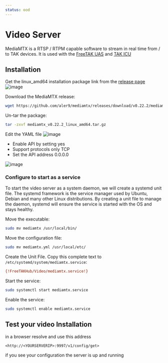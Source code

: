 ```yaml
---
status: ood
---
```


# Video Server
MediaMTX is a RTSP / RTPM capable software to stream in real time from / to TAK devices.
It is used with the [FreeTAK UAS](../../tools/FreeTAKUAS.md) and [TAK ICU](../../tools/takICU.md)

## Installation
Get the linux_amd64 installation package link from the [release page](https://github.com/aler9/mediamtx/releases)
![image](https://user-images.githubusercontent.com/60719165/142771721-3479eda5-5a0c-49a3-ba34-f0970bd4882d.png)

Download the MediaMTX release:
```bash
wget https://github.com/aler9/mediamtx/releases/download/v0.22.2/mediamtx_v0.22.2_linux_amd64.tar.gz
```

Un-tar the package:
```bash
tar -zxvf mediamtx_v0.22.2_linux_amd64.tar.gz
```


Edit the YAML file
![image](https://user-images.githubusercontent.com/60719165/142767943-a3363aec-a250-4b02-9156-3b9a58627665.png)

- Enable API by setting yes
- Support protocols only TCP
- Set the  API address 0.0.0.0

![image](https://user-images.githubusercontent.com/60719165/142767998-72a03e49-9055-4d4e-ac90-e8e00c51ffa9.png)

### Configure to start as a service
To start the video server as a system daemon, we will create a systemd unit file.
The systemd framework is the service manager used by Ubuntu, Debian and many other Linux distributions.
By creating a unit file to manage the daemon,
systemd will ensure the service is started with the OS and stays healthy.

Move the executable:

```bash
sudo mv mediamtx /usr/local/bin/
```
Move the configuration file:
```bash
sudo mv mediamtx.yml /usr/local/etc/
```

Create the Unit File. 
Copy this complete text to `/etc/systemd/system/mediamtx.service`:
```ini
{!FreeTAKHub/Video/mediamtx.service!}
```

Start the service:
```bash
sudo systemctl start mediamtx.service
```

Enable  the service:
```bash
sudo systemctl enable mediamtx.service
```

## Test your video Installation
in a browser resolve and use this address

`<http://<YOURSERVERIP>:9997/v1/config/get>`

if you see your configuration the server is up and running

